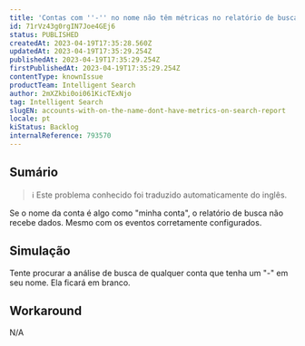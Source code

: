 ```yaml
---
title: 'Contas com ''-'' no nome não têm métricas no relatório de busca'
id: 71rVz43g0rgIN7Joe4GEj6
status: PUBLISHED
createdAt: 2023-04-19T17:35:28.560Z
updatedAt: 2023-04-19T17:35:29.254Z
publishedAt: 2023-04-19T17:35:29.254Z
firstPublishedAt: 2023-04-19T17:35:29.254Z
contentType: knownIssue
productTeam: Intelligent Search
author: 2mXZkbi0oi061KicTExNjo
tag: Intelligent Search
slugEN: accounts-with-on-the-name-dont-have-metrics-on-search-report
locale: pt
kiStatus: Backlog
internalReference: 793570
---
```


## Sumário

>ℹ️ Este problema conhecido foi traduzido automaticamente do inglês.


Se o nome da conta é algo como "minha conta", o relatório de busca não recebe dados. Mesmo com os eventos corretamente configurados.


##

## Simulação


Tente procurar a análise de busca de qualquer conta que tenha um "-" em seu nome. Ela ficará em branco.


##

## Workaround


N/A





